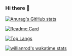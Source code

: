 ### Hi there 👋

<!--
**SKITTLE6969/SKITTLE6969** is a ✨ _special_ ✨ repository because its `README.md` (this file) appears on your GitHub profile.

Here are some ideas to get you started:

- 🔭 I’m currently working on ...
- 🌱 I’m currently learning ...
- 👯 I’m looking to collaborate on ...
- 🤔 I’m looking for help with ...
- 💬 Ask me about ...
- 📫 How to reach me: ...
- 😄 Pronouns: ...
- ⚡ Fun fact: ...
-->
[![Anurag's GitHub stats](https://github-readme-stats.vercel.app/api?username=SKITTLE6969)](https://github.com/SKITTLE6969/github-readme-stats)

[![Readme Card](https://github-readme-stats.vercel.app/api/pin/?username=SKITTLE6969&repo=github-readme-stats)](https://github.com/SKITTLE6969/github-readme-stats)

[![Top Langs](https://github-readme-stats.vercel.app/api/top-langs/?username=SKITTLE6969)](https://github.com/SKITTLE6969/github-readme-stats)

[![willianrod's wakatime stats](https://github-readme-stats.vercel.app/api/wakatime?username=willianrod)](https://github.com/SKITTLE6969/github-readme-stats)
